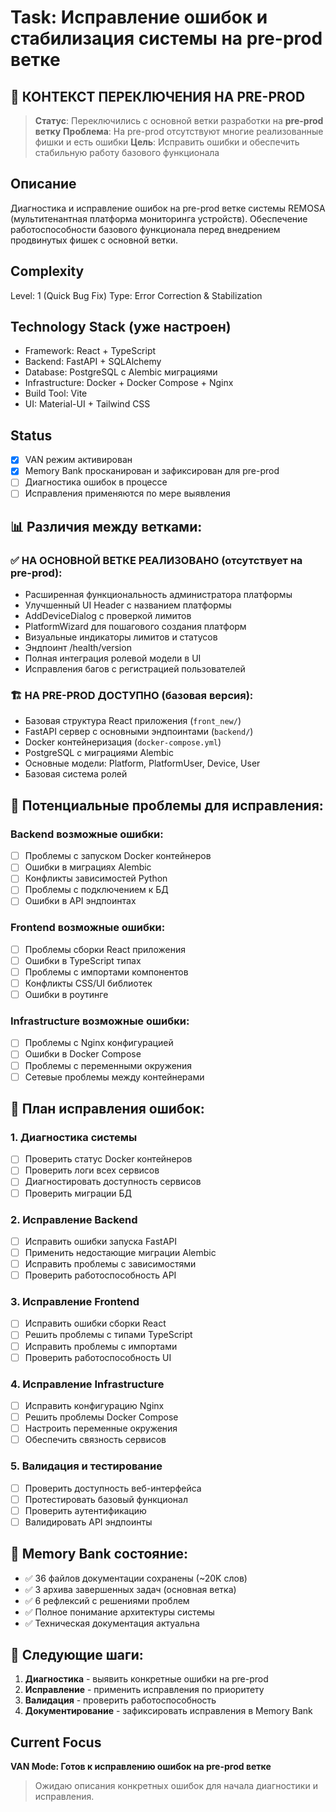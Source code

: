 # Task: Исправление ошибок и стабилизация системы на pre-prod ветке

## 🔄 **КОНТЕКСТ ПЕРЕКЛЮЧЕНИЯ НА PRE-PROD**

> **Статус**: Переключились с основной ветки разработки на **pre-prod ветку**
> **Проблема**: На pre-prod отсутствуют многие реализованные фишки и есть ошибки
> **Цель**: Исправить ошибки и обеспечить стабильную работу базового функционала

## Описание
Диагностика и исправление ошибок на pre-prod ветке системы REMOSA (мультитенантная платформа мониторинга устройств). Обеспечение работоспособности базового функционала перед внедрением продвинутых фишек с основной ветки.

## Complexity
Level: 1 (Quick Bug Fix)
Type: Error Correction & Stabilization

## Technology Stack (уже настроен)
- Framework: React + TypeScript
- Backend: FastAPI + SQLAlchemy  
- Database: PostgreSQL с Alembic миграциями
- Infrastructure: Docker + Docker Compose + Nginx
- Build Tool: Vite
- UI: Material-UI + Tailwind CSS

## Status
- [x] VAN режим активирован
- [x] Memory Bank просканирован и зафиксирован для pre-prod
- [ ] Диагностика ошибок в процессе
- [ ] Исправления применяются по мере выявления

## 📊 **Различия между ветками:**

### ✅ **НА ОСНОВНОЙ ВЕТКЕ РЕАЛИЗОВАНО (отсутствует на pre-prod):**
- Расширенная функциональность администратора платформы
- Улучшенный UI Header с названием платформы  
- AddDeviceDialog с проверкой лимитов
- PlatformWizard для пошагового создания платформ
- Визуальные индикаторы лимитов и статусов
- Эндпоинт /health/version
- Полная интеграция ролевой модели в UI
- Исправления багов с регистрацией пользователей

### 🏗️ **НА PRE-PROD ДОСТУПНО (базовая версия):**
- Базовая структура React приложения (`front_new/`)
- FastAPI сервер с основными эндпоинтами (`backend/`)
- Docker контейнеризация (`docker-compose.yml`)
- PostgreSQL с миграциями Alembic
- Основные модели: Platform, PlatformUser, Device, User
- Базовая система ролей

## 🔧 **Потенциальные проблемы для исправления:**

### Backend возможные ошибки:
- [ ] Проблемы с запуском Docker контейнеров
- [ ] Ошибки в миграциях Alembic
- [ ] Конфликты зависимостей Python
- [ ] Проблемы с подключением к БД
- [ ] Ошибки в API эндпоинтах

### Frontend возможные ошибки:
- [ ] Проблемы сборки React приложения
- [ ] Ошибки в TypeScript типах
- [ ] Проблемы с импортами компонентов
- [ ] Конфликты CSS/UI библиотек
- [ ] Ошибки в роутинге

### Infrastructure возможные ошибки:
- [ ] Проблемы с Nginx конфигурацией
- [ ] Ошибки в Docker Compose
- [ ] Проблемы с переменными окружения
- [ ] Сетевые проблемы между контейнерами

## 🎯 **План исправления ошибок:**

### 1. Диагностика системы
- [ ] Проверить статус Docker контейнеров
- [ ] Проверить логи всех сервисов
- [ ] Диагностировать доступность сервисов
- [ ] Проверить миграции БД

### 2. Исправление Backend
- [ ] Исправить ошибки запуска FastAPI
- [ ] Применить недостающие миграции Alembic
- [ ] Исправить проблемы с зависимостями
- [ ] Проверить работоспособность API

### 3. Исправление Frontend  
- [ ] Исправить ошибки сборки React
- [ ] Решить проблемы с типами TypeScript
- [ ] Исправить проблемы с импортами
- [ ] Проверить работоспособность UI

### 4. Исправление Infrastructure
- [ ] Исправить конфигурацию Nginx
- [ ] Решить проблемы Docker Compose
- [ ] Настроить переменные окружения
- [ ] Обеспечить связность сервисов

### 5. Валидация и тестирование
- [ ] Проверить доступность веб-интерфейса
- [ ] Протестировать базовый функционал
- [ ] Проверить аутентификацию
- [ ] Валидировать API эндпоинты

## 📂 **Memory Bank состояние:**
- ✅ 36 файлов документации сохранены (~20K слов)
- ✅ 3 архива завершенных задач (основная ветка)
- ✅ 6 рефлексий с решениями проблем
- ✅ Полное понимание архитектуры системы
- ✅ Техническая документация актуальна

## 🚨 **Следующие шаги:**
1. **Диагностика** - выявить конкретные ошибки на pre-prod
2. **Исправление** - применить исправления по приоритету
3. **Валидация** - проверить работоспособность
4. **Документирование** - зафиксировать исправления в Memory Bank

## Current Focus
**VAN Mode: Готов к исправлению ошибок на pre-prod ветке**

> Ожидаю описания конкретных ошибок для начала диагностики и исправления.
